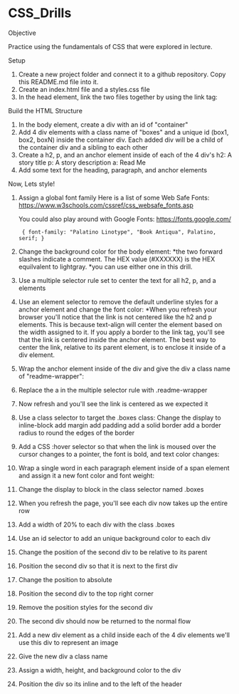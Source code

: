 # CSS_Drills

Objective

Practice using the fundamentals of CSS that were explored in lecture.

Setup

1. Create a new project folder and connect it to a github repository. Copy this README.md file into it.
2. Create an index.html file and a styles.css file
3. In the head element, link the two files together by using the link tag:

Build the HTML Structure

1. In the body element, create a div with an id of "container"
2. Add 4 div elements with a class name of "boxes" and a unique id (box1, box2, boxN) inside the container div. Each added div will be a child of the container div and a sibling to each other
3. Create a h2, p, and an anchor element inside of each of the 4 div's
    h2: A story title
    p: A story description
    a: Read Me
4. Add some text for the heading, paragraph, and anchor elements

Now, Lets style!

1. Assign a global font family
    Here is a list of some Web Safe Fonts: https://www.w3schools.com/cssref/css_websafe_fonts.asp

    You could also play around with Google Fonts: https://fonts.google.com/

        { font-family: "Palatino Linotype", "Book Antiqua", Palatino, serif; }
2. Change the background color for the body element: *the two forward slashes indicate a comment. The HEX value (#XXXXXX) is the HEX equilvalent to lightgray. *you can use either one in this drill.
3. Use a multiple selector rule set to center the text for all h2, p, and a elements
4. Use an element selector to remove the default underline styles for a anchor element and change the font color:
*When you refresh your browser you'll notice that the link is not centered like the h2 and p elements. This is because text-align will center the element based on the width assigned to it. If you apply a border to the link tag, you'll see that the link is centered inside the anchor element. The best way to center the link, relative to its parent element, is to enclose it inside of a div element.

5. Wrap the anchor element inside of the div and give the div a class name of "readme-wrapper":
6. Replace the a in the multiple selector rule with .readme-wrapper
7. Now refresh and you'll see the link is centered as we expected it
8. Use a class selector to target the .boxes class:
    Change the display to inline-block
    add margin
    add padding
    add a solid border
    add a border radius to round the edges of the border
9. Add a CSS :hover selector so that when the link is moused over the cursor changes to a pointer, the font is bold, and text color changes:
10. Wrap a single word in each paragraph element inside of a span element and assign it a new font color and font weight:
11. Change the display to block in the class selector named .boxes
12. When you refresh the page, you'll see each div now takes up the entire row
13. Add a width of 20% to each div with the class .boxes
14. Use an id selector to add an unique background color to each div
15. Change the position of the second div to be relative to its parent
16. Position the second div so that it is next to the first div
17. Change the position to absolute
18. Position the second div to the top right corner
19. Remove the position styles for the second div
20. The second div should now be returned to the normal flow
21. Add a new div element as a child inside each of the 4 div elements
    we'll use this div to represent an image
22. Give the new div a class name
23. Assign a width, height, and background color to the div
24. Position the div so its inline and to the left of the header

